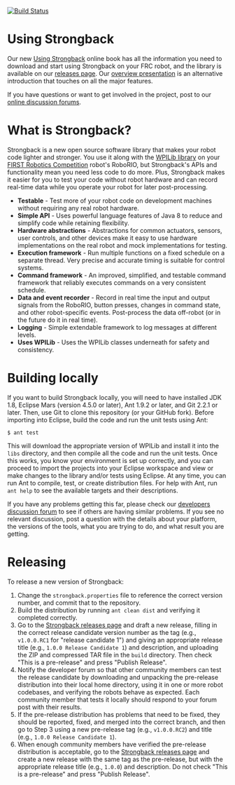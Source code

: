 [![Build Status](https://travis-ci.org/strongback/strongback-java.svg?branch=master)](https://travis-ci.org/strongback/strongback-java)
# Using Strongback

Our new [Using Strongback](https://www.gitbook.com/book/strongback/using-strongback/) online book has all the information you need to download and start using Strongback on your FRC robot, and the library is available on our [releases page](https://github.com/strongback/strongback-java/releases). Our [overview presentation](http://slides.com/strongback/using-strongback/#/) is an alternative introduction that touches on all the major features.

If you have questions or want to get involved in the project, post to our [online discussion forums](https://github.com/strongback/strongback-java/wiki/Community).

# What is Strongback?

Strongback is a new open source software library that makes your robot code lighter and stronger. You use it along with the [WPILib library](https://wpilib.screenstepslive.com/s/4485/m/13809) on your [FIRST Robotics Competition](http://www.usfirst.org/roboticsprograms/frc) robot's RoboRIO, but Strongback's APIs and functionality mean you need less code to do more. Plus, Strongback makes it easier for you to test your code without robot hardware and can record real-time data while you operate your robot for later post-processing.

* **Testable** - Test more of your robot code on development machines without requiring any real robot hardware.
* **Simple API** - Uses powerful language features of Java 8 to reduce and simplify code while retaining flexibility.
* **Hardware abstractions** - Abstractions for common actuators, sensors, user controls, and other devices make it easy to use hardware implementations on the real robot and mock implementations for testing.
* **Execution framework** - Run multiple functions on a fixed schedule on a separate thread. Very precise and accurate timing is suitable for control systems.
* **Command framework** - An improved, simplified, and testable command framework that reliably executes commands on a very consistent schedule.
* **Data and event recorder** - Record in real time the input and output signals from the RoboRIO, button presses, changes in command state, and other robot-specific events. Post-process the data off-robot (or in the future do it in real time).
* **Logging** - Simple extendable framework to log messages at different levels.
* **Uses WPILib** - Uses the WPILib classes underneath for safety and consistency.

# Building locally

If you want to build Strongback locally, you will need to have installed JDK 1.8, Eclipse Mars (version 4.5.0 or later), Ant 1.9.2 or later, and Git 2.2.1 or later. Then, use Git to clone this repository (or your GitHub fork). Before importing into Eclipse, build the code and run the unit tests using Ant:

    $ ant test

This will download the appropriate version of WPILib and install it into the `libs` directory, and then compile all the code and run the unit tests. Once this works, you know your environment is set up correctly, and you can proceed to import the projects into your Eclipse workspace and view or make changes to the library and/or tests using Eclipse. At any time, you can run Ant to compile, test, or create distribution files. For help with Ant, run `ant help` to see the available targets and their descriptions.

If you have any problems getting this far, please check our [developers discussion forum](https://groups.google.com/forum/#!forum/strongback-dev) to see if others are having similar problems. If you see no relevant discussion, post a question with the details about your platform, the versions of the tools, what you are trying to do, and what result you are getting. 

# Releasing

To release a new version of Strongback:

1. Change the `strongback.properties` file to reference the correct version number, and commit that to the repository. 
1. Build the distribution by running `ant clean dist` and verifying it completed correctly.
1. Go to the [Strongback releases page](https://github.com/strongback/strongback-java/releases) and draft a new release, filling in the correct release candidate version number as the tag (e.g., `v1.0.0.RC1` for "release candidate 1") and giving an appropriate release title (e.g., `1.0.0 Release Candidate 1`) and description, and uploading the ZIP and compressed TAR file in the `build` directory. Then check "This is a pre-release" and press "Publish Release".
1. Notify the developer forum so that other community members can test the release candidate by downloading and unpacking the pre-release distribution into their local home directory, using it in one or more robot codebases, and verifying the robots behave as expected. Each community member that tests it locally should respond to your forum post with their results.
1. If the pre-release distribution has problems that need to be fixed, they should be reported, fixed, and merged into the correct branch, and then go to Step 3 using a new pre-release tag (e.g., `v1.0.0.RC2`) and title (e.g., `1.0.0 Release Candidate 1`).
1. When enough community members have verified the pre-release distribution is acceptable, go to the [Strongback releases page](https://github.com/strongback/strongback-java/releases) and create a new release with the same tag as the pre-release, but with the appropriate release title (e.g., `1.0.0`) and description. Do not check "This is a pre-release" and press "Publish Release".
